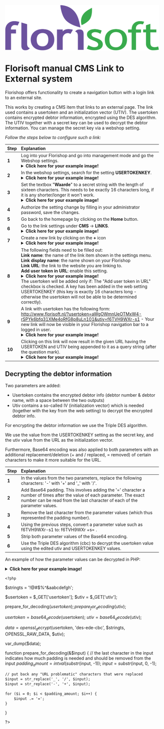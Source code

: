 <img src="../fslogo.png">

# Florisoft manual CMS Link to External system

Florishop offers functionality to create a navigation button with a login link to an external site.

This works by creating a CMS item that links to an external page. The link used contains a usertoken and an initialization vector (UTIV).
The usertoken contains encrypted debtor information, encrypted using the DES algorithm. The UTIV together with a secret key can be used to decrypt the debtor information.
You can manage the secret key via a webshop setting.

*Follow the steps below to configure such a link:*

|Step|Explanation|
|:--|:--|
|**1**|Log into your Florishop and go into management mode and go the Webshop settings.<details><summary><b>Click here for your example image!</b></summary><img src="CMS_Links/4.png"></details>|
|**2**|In the webshop settings, search for the setting **USERTOKENKEY**.<details><summary><b>Click here for your example image!</b></summary><img src="CMS_Links/2.png"></details>|
|**3**|Set the textbox "**Waarde**" to a secret string with the length of sixteen characters. This needs to be exactly 16 characters long, if it is any shorter/longer it won't work.<details><summary><b>Click here for your example image!</b></summary><img src="CMS_Links/3.png"></details>|
|**4**|Authorize the setting change by filling in your administrator password, save the changes.|
|**5**|Go back to the homepage by clicking on the **Home** button.|
|**6**|Go to the link settings under **CMS** → **LINKS**.<details><summary><b>Click here for your example image!</b></summary><img src="CMS_Links/1.png"></details>|
|**7**|Create a new link by clicking on the **+** icon<details><summary><b>Click here for your example image!</b></summary><img src="CMS_Links/5.png"></details>|
|**8**|The following fields need to be filled out:<br>**Link name**: the name of the link item shown in the settings menu.<br>**Link display name**:  the name shown on your Florishop<br>**Link URL**: the link to the website you are linking to.<Br>**Add user token in URL**: enable this setting.<details><summary><b>Click here for your example image!</b></summary><img src="CMS_Links/6.png"></details> The usertoken will be added only if: The "Add user token in URL" checkbox is checked. A key has been added in the web setting USERTOKENKEY (this key is exactly 16 characters long - otherwise the usertoken will not be able to be determined correctly).|
|**9**|A link with usertoken has the following form: &nbsp; http://www.florisoft.nl/?usertoken=aWgOWmnUeOTMxW4-rSPYk6bfq31XMe4oRfG8p8uLn101&utiv=f6TVH9WXr-s1 - Your new link will now be visible in your Florishop navigation bar to a logged in user.<details><summary><b>Click here for your example image!</b></summary><img src="CMS_Links/7.png"></details>|
|**10**|Clicking on this link will now result in the given URL having the USERTOKEN and UTIV being appended to it as a query string (after the question mark).<details><summary><b>Click here for your example image!</b></summary><img src="CMS_Links/8.png"></details>|

## Decrypting the debtor information

Two parameters are added:
- Usertoken contains the encrypted debtor info (debtor number & debtor name, with a space between the two outputs)
- Utiv contains a so-called IV (initialization vector) which is needed (together with the key from the web setting) to decrypt the encrypted debtor info.

For encrypting the debtor information we use the Triple DES algorithm.

We use the value from the USERTOKENKEY setting as the secret key, and the utiv value from the URL as the initialization vector.

Furthermore, Base64 encoding was also applied to both parameters with an additional replacement/deletion (+ and / replaced, = removed) of certain characters to make it more suitable for the URL.


|Step|Explanation|
|:--|:--|
|**1**|In the values from the two parameters, replace the following characters: '-' with '+' and '_' with '/'.|
|**2**|Add Base64 padding. This involves adding the '=' character a number of times after the value of each parameter. The exact number can be read from the last character of each of the parameter values.|
|**3**|Remove the last character from the parameter values (which thus represented the padding number).|
|**4**|Using the previous steps, convert a parameter value such as f6TVH9WXr-s1 to: f6TVH9WXr +s= .|
|**5**|Strip both parameter values of the Base64 encoding.|
|**6**|Use the Triple DES algorithm (cbc) to decrypt the usertoken value using the edited utiv and USERTOKENKEY values.|

An example of how the parameter values can be decrypted in PHP:

<details><summary><b>Click here for your example image!</b></summary><img src="CMS_Links/9.png"></details>


    <?php

$stringts = '!@#$%^&aabcdefgh';

$usertoken = $_GET['usertoken'];
$utiv = $_GET['utiv'];

prepare_for_decoding($usertoken);
prepare_for_decoding($utiv);

$usertoken = base64_decode($usertoken);
$utiv = base64_decode($utiv);
 
$data = openssl_decrypt($usertoken, 'des-ede-cbc', $stringts, OPENSSL_RAW_DATA, $utiv);

var_dump($data);

function prepare_for_decoding(&$input) {
	// the last character in the input indicates how much padding is needed and should be removed from the input
	$padding_amount = intval(substr($input, -1)); 
	$input = substr($input, 0, -1);
	
	// put back any "URL problematic" characters that were replaced
	$input = str_replace('_', '/', $input);
	$input = str_replace('-', '+', $input);	
	
	for ($i = 0; $i < $padding_amount; $i++) {
		$input .= '=';
	}	
}

?>


